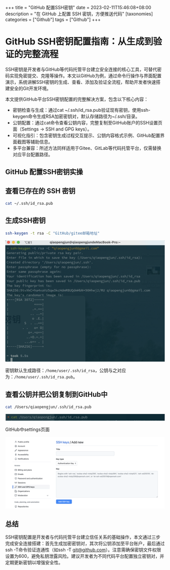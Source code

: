 +++
title = "GitHub 配置SSH密钥"
date = 2023-02-11T15:46:08+08:00
description = "在 GitHub 上配置 SSH 密钥，方便推送代码"
[taxonomies]
categories = ["Github"]
tags = ["Github"]
+++

# ​​GitHub SSH密钥配置指南：从生成到验证的完整流程​​

SSH密钥是开发者与GitHub等代码托管平台建立安全连接的核心工具，可替代密码实现免密提交、克隆等操作。本文以GitHub为例，通过命令行操作与界面配置演示，系统讲解SSH密钥的生成、查看、添加及验证全流程，帮助开发者快速搭建安全的Git开发环境。

本文提供GitHub平台SSH密钥配置的完整解决方案，包含以下核心内容：

- ​​密钥检查与生成​​：通过cat ~/.ssh/id_rsa.pub验证现有密钥，使用ssh-keygen命令生成RSA加密密钥对，默认存储路径为~/.ssh/目录。
- ​​公钥配置​​：通过cat命令查看公钥内容，完整复制至GitHub账户的SSH设置页面（Settings → SSH and GPG keys）。
- ​​可视化指引​​：包含密钥生成过程交互提示、公钥内容格式示例、GitHub配置界面截图等辅助信息。
- ​​多平台兼容​​：所述方法同样适用于Gitee、GitLab等代码托管平台，仅需替换对应平台配置路径。

## GitHub 配置SSH密钥实操

## 查看已存在的 SSH 密钥

```bash
cat ~/.ssh/id_rsa.pub
```

## 生成SSH密钥

```bash
ssh-keygen -t rsa -C "GitHub/gitee邮箱地址"
```

![](https://raw.githubusercontent.com/qiaopengjun5162/blogpicgo/master/img/202302162157637.png)

密钥默认生成路径：`/home/user/.ssh/id_rsa`，公钥与之对应为：`/home/user/.ssh/id_rsa.pub`。

## 查看公钥并把公钥复制到GitHub中

```bash
cat /Users/qiaopengjun/.ssh/id_rsa.pub
```

![](https://raw.githubusercontent.com/qiaopengjun5162/blogpicgo/master/img/202302162157634.png)

GitHub中settings页面

![](https://raw.githubusercontent.com/qiaopengjun5162/blogpicgo/master/img/202302162157635.png)

## 总结

SSH密钥配置是开发者与代码托管平台建立信任关系的基础操作，本文通过三步完成安全连接搭建：首先生成加密密钥对，其次将公钥添加至平台账户，最后通过ssh -T命令验证连通性（如ssh -T <git@github.com>）。注意需确保密钥文件权限设置为600，避免私钥泄露风险。建议开发者为不同代码平台配置独立密钥对，并定期更新密钥以增强安全性。
